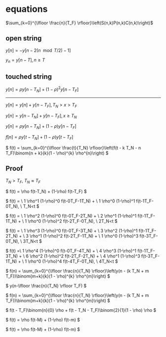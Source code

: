 # equations

$\sum_{k=0}^{\lfloor \frac{n}{T_F} \rfloor}\left(S(n,k)P(n,k)C(n,k)\right)$

## open string

$y[n] = -y[n - 2(n \mod T/2) - 1]$

$y_n = y[n-T], n \geq T$

## touched string

$y[n] = \rho y[n-T_N] + (1-\rho)^2 y[n-T_F]$

---

$y[n] = y[n] + y[n-T_F], T_N > x > T_F$

$y[n] = y[n-T_N] + y[n-T_F], x \geq T_N$

$y[n] = \rho y[n-T_N] + (1-\rho) y[n-T_F]$

$f[n] = \rho y[t-T_N] + (1-\rho) y[t-T_F]$

$
f(t) = \sum_{k=0}^{\lfloor \frac{t}{T_N} \rfloor}\left(f(t - k T_N - n T_F)\binom{n + k}{k}(1 - \rho)^{k} \rho^{n}\right)
$

## Proof

$T_N > T_F$, $T_N \approx T_F$

$
f(t) = \rho f(t-T_N) + (1-\rho) f(t-T_F)
$

$
f(t) = \\
  1 \rho^1 (1-\rho)^0 f(t-0T_F-1T_N) + \\
  1 \rho^0 (1-\rho)^1 f(t-1T_F-0T_N), \\
  T_N<t
$

$
f(t) = \\
  1 \rho^2 (1-\rho)^0 f(t-0T_F-2T_N) + \\
  2 \rho^1 (1-\rho)^1 f(t-1T_F-1T_N) + \\
  1 \rho^0 (1-\rho)^2 f(t-2T_F-0T_N), \\
	2T_N<t
$

$
f(t) = \\
  1 \rho^3 (1-\rho)^0 f(t-0T_F-3T_N) + \\
  3 \rho^2 (1-\rho)^1 f(t-1T_F-2T_N) + \\
  3 \rho^1 (1-\rho)^2 f(t-2T_F-1T_N) + \\
  1 \rho^0 (1-\rho)^3 f(t-3T_F-0T_N), \\
	3T_N<t
$

$
f(t) =\\
  1 \rho^4 (1-\rho)^0 f(t-0T_F-4T_N) + \\
  4 \rho^3 (1-\rho)^1 f(t-1T_F-3T_N) + \\
  6 \rho^2 (1-\rho)^2 f(t-2T_F-2T_N) + \\
  4 \rho^1 (1-\rho)^3 f(t-3T_F-1T_N) + \\
  1 \rho^0 (1-\rho)^4 f(t-4T_F-0T_N), \\
	4T_N<t
$

$
f(n) = \sum_{k=0}^{\lfloor \frac{n}{T_N} \rfloor}\left(y(n - (k T_N + m T_F))\binom{m+k}{k}(1 - \rho)^{k} \rho^{m}\right)
$

$
y(n-\lfloor \frac{n}{T_N} \rfloor T_F)
$

$
f(n) = \sum_{k=0}^{\lfloor \frac{n}{T_N} \rfloor}\left(y(n - (k T_N + m T_F))\binom{m+k}{k}(1 - \rho)^{k} \rho^{m}\right)
$

$
f(t - T_F)\binom{n}{0} \rho +
f(t - T_N - T_F)\binom{2}{1}(1 - \rho) \rho
$

$
f(t) = \rho f(t-M) + (1-\rho) f(t-m)
$

$
f(t) = \rho f(t-M) + (1-\rho) f(t-m)
$
